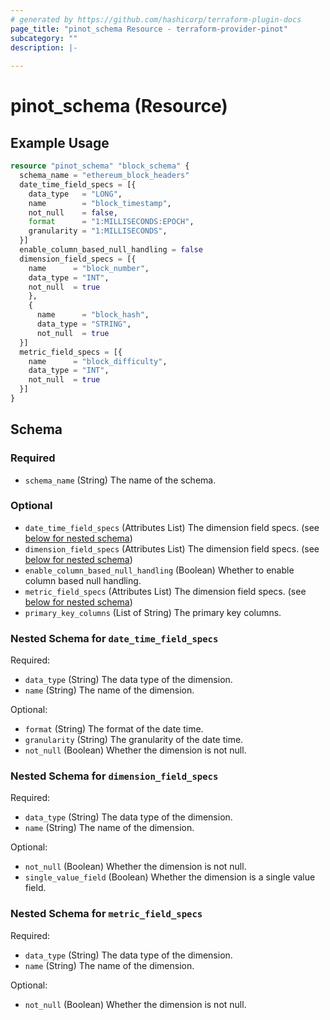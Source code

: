 ```yaml
---
# generated by https://github.com/hashicorp/terraform-plugin-docs
page_title: "pinot_schema Resource - terraform-provider-pinot"
subcategory: ""
description: |-
  
---
```


# pinot_schema (Resource)



## Example Usage

```terraform
resource "pinot_schema" "block_schema" {
  schema_name = "ethereum_block_headers"
  date_time_field_specs = [{
    data_type   = "LONG",
    name        = "block_timestamp",
    not_null    = false,
    format      = "1:MILLISECONDS:EPOCH",
    granularity = "1:MILLISECONDS",
  }]
  enable_column_based_null_handling = false
  dimension_field_specs = [{
    name      = "block_number",
    data_type = "INT",
    not_null  = true
    },
    {
      name      = "block_hash",
      data_type = "STRING",
      not_null  = true
  }]
  metric_field_specs = [{
    name      = "block_difficulty",
    data_type = "INT",
    not_null  = true
  }]
}
```

<!-- schema generated by tfplugindocs -->
## Schema

### Required

- `schema_name` (String) The name of the schema.

### Optional

- `date_time_field_specs` (Attributes List) The dimension field specs. (see [below for nested schema](#nestedatt--date_time_field_specs))
- `dimension_field_specs` (Attributes List) The dimension field specs. (see [below for nested schema](#nestedatt--dimension_field_specs))
- `enable_column_based_null_handling` (Boolean) Whether to enable column based null handling.
- `metric_field_specs` (Attributes List) The dimension field specs. (see [below for nested schema](#nestedatt--metric_field_specs))
- `primary_key_columns` (List of String) The primary key columns.

<a id="nestedatt--date_time_field_specs"></a>
### Nested Schema for `date_time_field_specs`

Required:

- `data_type` (String) The data type of the dimension.
- `name` (String) The name of the dimension.

Optional:

- `format` (String) The format of the date time.
- `granularity` (String) The granularity of the date time.
- `not_null` (Boolean) Whether the dimension is not null.


<a id="nestedatt--dimension_field_specs"></a>
### Nested Schema for `dimension_field_specs`

Required:

- `data_type` (String) The data type of the dimension.
- `name` (String) The name of the dimension.

Optional:

- `not_null` (Boolean) Whether the dimension is not null.
- `single_value_field` (Boolean) Whether the dimension is a single value field.


<a id="nestedatt--metric_field_specs"></a>
### Nested Schema for `metric_field_specs`

Required:

- `data_type` (String) The data type of the dimension.
- `name` (String) The name of the dimension.

Optional:

- `not_null` (Boolean) Whether the dimension is not null.
